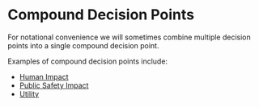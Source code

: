 # Compound Decision Points

For notational convenience we will sometimes combine multiple decision points into a single compound decision point.

Examples of compound decision points include:

- [Human Impact](human_impact.md)
- [Public Safety Impact](public_safety_impact.md)
- [Utility](utility.md)

